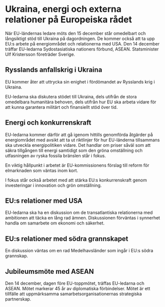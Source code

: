 # Ukraina, energi och externa relationer på Europeiska rådet

När EU-ländernas ledare möts den 15 december står omedelbart och långsiktigt stöd till Ukraina på dagordningen. De kommer också att ta upp EU:s arbete på energiområdet och relationerna med USA. Den 14 december träffar EU-ledarna Sydostasiatiska nationers förbund, ASEAN. Statsminister Ulf Kristersson företräder Sverige.

## Rysslands anfallskrig i Ukraina

EU kommer åter att uttrycka sin enighet i fördömandet av Rysslands krig i Ukraina.

EU-ledarna ska diskutera stödet till Ukraina, dels utifrån de stora omedelbara humanitära behoven, dels utifrån hur EU ska arbeta vidare för att kunna garantera militärt och finansiellt stöd över tid.

## Energi och konkurrenskraft

EU-ledarna kommer därför att gå igenom hittills genomförda åtgärder på energiområdet med avsikt att ta ut riktlinjer för hur EU-länderna tillsammans ska utveckla energipolitiken vidare. Det handlar om priser såväl som att säkra tillgången till energi samtidigt som den gröna omställning och utfasningen av ryska fossila bränslen står i fokus.

En viktig hållpunkt i arbetet är EU-kommissionens förslag till reform för elmarknaden som väntas inom kort.

I fokus står också arbetet med att stärka EU:s konkurrenskraft genom investeringar i innovation och grön omställning.

## EU:s relationer med USA

EU-ledarna ska ha en diskussion om de transatlantiska relationerna med ambitionen att täcka en lång rad ämnen. Diskussionen förväntas i synnerhet handla om samarbete om ekonomi och säkerhet.

## EU:s relationer med södra grannskapet

En diskussion väntas om en rad Medelhavsländer som ingår i EU:s södra grannskap.

## Jubileumsmöte med ASEAN

Den 14 december, dagen före EU-toppmötet, träffas EU-ledarna och ASEAN. Mötet markerar 45 år av diplomatiska förbindelser. Mötet är ett tillfälle att uppmärksamma samarbetsorganisationernas strategiska partnerskap.
